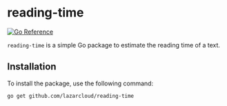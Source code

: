 # reading-time

[![Go Reference](https://pkg.go.dev/badge/github.com/lazarcloud/reading-time.svg)](https://pkg.go.dev/github.com/lazarcloud/reading-time)

`reading-time` is a simple Go package to estimate the reading time of a text.

## Installation

To install the package, use the following command:

```bash
go get github.com/lazarcloud/reading-time
```